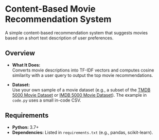 # Content-Based Movie Recommendation System

A simple content-based recommendation system that suggests movies based on a short text description of user preferences.

## Overview

- **What It Does:**  
  Converts movie descriptions into TF-IDF vectors and computes cosine similarity with a user query to output the top movie recommendations.

- **Dataset:**  
  Use your own sample of a movie dataset (e.g., a subset of the [TMDB 5000 Movie Dataset](https://www.kaggle.com/datasets/tmdb/tmdb-movie-metadata) or [IMDB 5000 Movie Dataset](https://www.kaggle.com/datasets/carolzhangdc/imdb-5000-movie-dataset)). The example in `code.py` uses a small in-code CSV.

## Requirements

- **Python:** 3.7+
- **Dependencies:** Listed in `requirements.txt` (e.g., pandas, scikit-learn).
